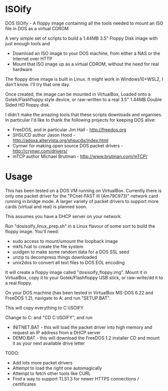 # ISOify
DOS ISOify - A floppy image containing all the tools needed to mount an ISO file in DOS as a virtual CDROM.

A very simple set of scripts to build a 1.44MB 3.5" Floppy Disk image with just enough tools and
* Download an ISO image to your DOS machine, from either a NAS or the Internet over HTTP
* Mount that ISO image up as a virtual CDROM, without the need for real hardware

The floppy drive image is built in Linux.  It might work in Windows10+WSL2, I don't know.  I'll try that one day.

Once created, the image can be mounted in VirtualBox, Loaded onto a Gotek/Flashfloppy style device, or raw-written to a real 3.5" 1.44MB Double Sided HD floppy disk.

I didn't make the amazing tools that these scripts downloads and organises.  In particular I'd like to thank the following projects for keeping DOS alive:
* FreeDOS, and in particular Jim Hall - http://freedos.org
* SHSUCD author Jason Hood - http://adoxa.altervista.org/shsucdx/index.html
* Cyrnwr for making open source DOS packet drivers - http://crynwr.com/drivers/
* mTCP author Michael Brutman - http://www.brutman.com/mTCP/

# Usage
This has been tested on a DOS VM running on VirtualBox.  Currently there is only one packet driver for the "PCnet-FAST III (Am79C973)" network card running in bridge mode.  A larger variety of packet drivers to support more cards (virtual and real) is planned soon.

This assumes you have a DHCP server on your network.  

Run "dosisoify_linux_prep.sh" in a Linux flavour of some sort to build the floppy image.  You'll need:
* sudo access to mount/umount the loopback image
* mkfs.fvat to create the file system
* uuidgen to make some random data for a DOS SSL seed
* unzip to decompress things downloaded 
* unix2dos to convert all text files to DOS EOL encoding

It will create a floppy image called "dosisoify_floppy.img".  Mount it in VirtualBox, copy it to your Gotek/Flashfloppy USB stick, or raw-write/dd it to a real floppy.

On your DOS machine (has been tested in VirtualBox MS-DOS 6.22 and FreeDOS 1.2), navigate to A: and run "SETUP.BAT".

This will copy everything to C:\ISOIFY

Change to C: and "CD C:\ISOIFY", and run
* INITNET.BAT - this will load the packet driver into high memory and request an IP address from a DHCP server
* DEMO.BAT - this will download the FreeDOS 1.2 installer CD and mount it as your next available drive letter

TODO: 
* Add lots more packet drivers
* Attempt to load the right one automagically 
* Attempt to fetch other tools like CURL
* Find a way to support TLS1.3 for newer HTTPS connections / certificates
